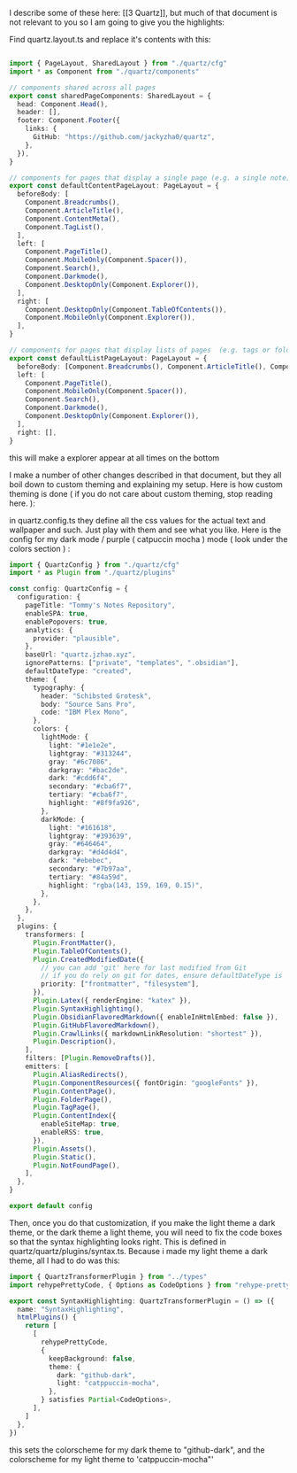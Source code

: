 I describe some of these here: [[3 Quartz]], but much of that document is not relevant to you so I am going to give you the highlights:

Find quartz.layout.ts and replace it's contents with this:
```typescript

import { PageLayout, SharedLayout } from "./quartz/cfg"
import * as Component from "./quartz/components"

// components shared across all pages
export const sharedPageComponents: SharedLayout = {
  head: Component.Head(),
  header: [],
  footer: Component.Footer({
    links: {
      GitHub: "https://github.com/jackyzha0/quartz",
    },
  }),
}

// components for pages that display a single page (e.g. a single note)
export const defaultContentPageLayout: PageLayout = {
  beforeBody: [
    Component.Breadcrumbs(),
    Component.ArticleTitle(),
    Component.ContentMeta(),
    Component.TagList(),
  ],
  left: [
    Component.PageTitle(),
    Component.MobileOnly(Component.Spacer()),
    Component.Search(),
    Component.Darkmode(),
    Component.DesktopOnly(Component.Explorer()),
  ],
  right: [
    Component.DesktopOnly(Component.TableOfContents()),
    Component.MobileOnly(Component.Explorer()),
  ],
}

// components for pages that display lists of pages  (e.g. tags or folders)
export const defaultListPageLayout: PageLayout = {
  beforeBody: [Component.Breadcrumbs(), Component.ArticleTitle(), Component.ContentMeta()],
  left: [
    Component.PageTitle(),
    Component.MobileOnly(Component.Spacer()),
    Component.Search(),
    Component.Darkmode(),
    Component.DesktopOnly(Component.Explorer()),
  ],
  right: [],
}

```

this will make a explorer appear at all times on the bottom 

I make a number of other changes described in that document, but they all boil down to custom theming and explaining my setup. Here is how custom theming is done ( if you do not care about custom theming, stop reading here. ):

in quartz.config.ts they define all the css values for the actual text and wallpaper and such. Just play with them and see what you like. 
Here is the config for my dark mode / purple ( catpuccin mocha ) mode ( look under the colors section ) : 

```typescript
import { QuartzConfig } from "./quartz/cfg"
import * as Plugin from "./quartz/plugins"

const config: QuartzConfig = {
  configuration: {
    pageTitle: "Tommy's Notes Repository",
    enableSPA: true,
    enablePopovers: true,
    analytics: {
      provider: "plausible",
    },
    baseUrl: "quartz.jzhao.xyz",
    ignorePatterns: ["private", "templates", ".obsidian"],
    defaultDateType: "created",
    theme: {
      typography: {
        header: "Schibsted Grotesk",
        body: "Source Sans Pro",
        code: "IBM Plex Mono",
      },
      colors: {
        lightMode: {
          light: "#1e1e2e",
          lightgray: "#313244",
          gray: "#6c7086",
          darkgray: "#bac2de",
          dark: "#cdd6f4",
          secondary: "#cba6f7",
          tertiary: "#cba6f7",
          highlight: "#8f9fa926",
        },
        darkMode: {
          light: "#161618",
          lightgray: "#393639",
          gray: "#646464",
          darkgray: "#d4d4d4",
          dark: "#ebebec",
          secondary: "#7b97aa",
          tertiary: "#84a59d",
          highlight: "rgba(143, 159, 169, 0.15)",
        },
      },
    },
  },
  plugins: {
    transformers: [
      Plugin.FrontMatter(),
      Plugin.TableOfContents(),
      Plugin.CreatedModifiedDate({
        // you can add 'git' here for last modified from Git
        // if you do rely on git for dates, ensure defaultDateType is 'modified'
        priority: ["frontmatter", "filesystem"],
      }),
      Plugin.Latex({ renderEngine: "katex" }),
      Plugin.SyntaxHighlighting(),
      Plugin.ObsidianFlavoredMarkdown({ enableInHtmlEmbed: false }),
      Plugin.GitHubFlavoredMarkdown(),
      Plugin.CrawlLinks({ markdownLinkResolution: "shortest" }),
      Plugin.Description(),
    ],
    filters: [Plugin.RemoveDrafts()],
    emitters: [
      Plugin.AliasRedirects(),
      Plugin.ComponentResources({ fontOrigin: "googleFonts" }),
      Plugin.ContentPage(),
      Plugin.FolderPage(),
      Plugin.TagPage(),
      Plugin.ContentIndex({
        enableSiteMap: true,
        enableRSS: true,
      }),
      Plugin.Assets(),
      Plugin.Static(),
      Plugin.NotFoundPage(),
    ],
  },
}

export default config

```

Then, once you do that customization, if you make the light theme a dark theme, or the dark theme a light theme, you will need to fix the code boxes so that the syntax highlighting looks right. This is defined in quartz/quartz/plugins/syntax.ts. Because i made my light theme a dark theme, all I had to do was this: 
```typescript
import { QuartzTransformerPlugin } from "../types"
import rehypePrettyCode, { Options as CodeOptions } from "rehype-pretty-code"

export const SyntaxHighlighting: QuartzTransformerPlugin = () => ({
  name: "SyntaxHighlighting",
  htmlPlugins() {
    return [
      [
        rehypePrettyCode,
        {
          keepBackground: false,
          theme: {
            dark: "github-dark",
            light: "catppuccin-mocha",
          },
        } satisfies Partial<CodeOptions>,
      ],
    ]
  },
})
```

this sets the colorscheme for my dark theme to "github-dark", and the colorscheme for my light theme to 'catppuccin-mocha"'

